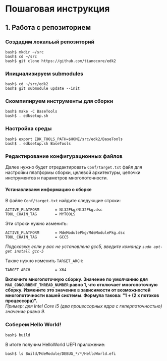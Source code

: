 # Пошаговая инструкция

## 1. Работа с репозиторием

### Создадим локальый репозиторий

    bash$ mkdir ~/src
    bash$ cd ~/src
    bash$ git clone https://github.com/tianocore/edk2
    
### Инициализируем submodules

    bash$ cd ~/src/edk2
    bash$ git submodule update --init

### Скомпилируем инструменты для сборки

    bash$ make -C BaseTools
    bash$ . edksetup.sh

### Настройка среды

    bash$ export EDK_TOOLS_PATH=$HOME/src/edk2/BaseTools
    bash$ . edksetup.sh BaseTools
    
### Редактирование конфигурационных файлов
Далее нужно будет отредактировать `Conf/target.txt` файл для настройки платформы сборки, целевой архитектуры, цепочки инструментов и параметров многопоточности.

#### Устанавливаем информацию о сборке
В файле `Conf/target.txt` найдите следующие строки:
    
    ACTIVE_PLATFORM       = Nt32Pkg/Nt32Pkg.dsc
    TOOL_CHAIN_TAG        = MYTOOLS

Эти строки нужно изменить:
    
    ACTIVE_PLATFORM       = MdeModulePkg/MdeModulePkg.dsc
    TOOL_CHAIN_TAG        = GCC5

_Подсказка: если у вас не установлена gcc5, введите команду `sudo apt-get install gcc-5`_

Также нужно изменить `TARGET_ARCH`:

    TARGET_ARCH           = X64

**Включите многопоточную сборку. Значение по умолчанию для `MAX_CONCURRENT_THREAD_NUMBER` равно 1, что отключает многопоточную сборку. Измените это значение в зависимости от возможностей многопоточности вашей системы. Формула такова: "1 + (2 x потоков процессора)".**  
_Пример: для Intel Core i5 (два процессорных ядра с гиперпоточностью) значение равно 9._

### Соберем Hello World!

    bash$ build
    
В итоге получим HelloWorld UEFI приложение:

    bash$ ls Build/MdeModule/DEBUG_*/*/HelloWorld.efi
